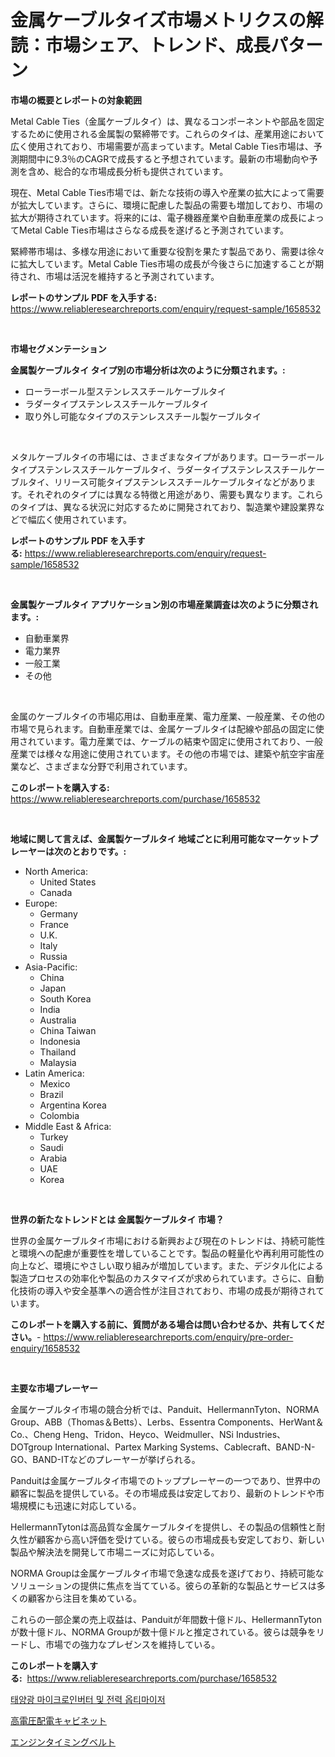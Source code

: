 <p><h1>金属ケーブルタイズ市場メトリクスの解読：市場シェア、トレンド、成長パターン</h1></p><p><strong>市場の概要とレポートの対象範囲</strong></p>
<p><p>Metal Cable Ties（金属ケーブルタイ）は、異なるコンポーネントや部品を固定するために使用される金属製の緊締帯です。これらのタイは、産業用途において広く使用されており、市場需要が高まっています。Metal Cable Ties市場は、予測期間中に9.3％のCAGRで成長すると予想されています。最新の市場動向や予測を含め、総合的な市場成長分析も提供されています。</p><p>現在、Metal Cable Ties市場では、新たな技術の導入や産業の拡大によって需要が拡大しています。さらに、環境に配慮した製品の需要も増加しており、市場の拡大が期待されています。将来的には、電子機器産業や自動車産業の成長によってMetal Cable Ties市場はさらなる成長を遂げると予測されています。</p><p>緊締帯市場は、多様な用途において重要な役割を果たす製品であり、需要は徐々に拡大しています。Metal Cable Ties市場の成長が今後さらに加速することが期待され、市場は活況を維持すると予測されています。</p></p>
<p><strong>レポートのサンプル PDF を入手する:</strong> <a href="https://www.reliableresearchreports.com/enquiry/request-sample/1658532">https://www.reliableresearchreports.com/enquiry/request-sample/1658532</a></p>
<p>&nbsp;</p>
<p><strong>市場セグメンテーション</strong></p>
<p><strong>金属製ケーブルタイ タイプ別の市場分析は次のように分類されます。:</strong></p>
<p><ul><li>ローラーボール型ステンレススチールケーブルタイ</li><li>ラダータイプステンレススチールケーブルタイ</li><li>取り外し可能なタイプのステンレススチール製ケーブルタイ</li></ul></p>
<p>&nbsp;</p>
<p><p>メタルケーブルタイの市場には、さまざまなタイプがあります。ローラーボールタイプステンレススチールケーブルタイ、ラダータイプステンレススチールケーブルタイ、リリース可能タイプステンレススチールケーブルタイなどがあります。それぞれのタイプには異なる特徴と用途があり、需要も異なります。これらのタイプは、異なる状況に対応するために開発されており、製造業や建設業界などで幅広く使用されています。</p></p>
<p><strong>レポートのサンプル PDF を入手する:</strong>&nbsp;<a href="https://www.reliableresearchreports.com/enquiry/request-sample/1658532">https://www.reliableresearchreports.com/enquiry/request-sample/1658532</a></p>
<p>&nbsp;</p>
<p><strong> 金属製ケーブルタイ アプリケーション別の市場産業調査は次のように分類されます。:</strong></p>
<p><ul><li>自動車業界</li><li>電力業界</li><li>一般工業</li><li>その他</li></ul></p>
<p>&nbsp;</p>
<p><p>金属のケーブルタイの市場応用は、自動車産業、電力産業、一般産業、その他の市場で見られます。自動車産業では、金属ケーブルタイは配線や部品の固定に使用されています。電力産業では、ケーブルの結束や固定に使用されており、一般産業では様々な用途に使用されています。その他の市場では、建築や航空宇宙産業など、さまざまな分野で利用されています。</p></p>
<p><strong>このレポートを購入する:</strong>&nbsp; <a href="https://www.reliableresearchreports.com/purchase/1658532">https://www.reliableresearchreports.com/purchase/1658532</a></p>
<p>&nbsp;</p>
<p><strong>地域に関して言えば、金属製ケーブルタイ 地域ごとに利用可能なマーケットプレーヤーは次のとおりです。:</strong></p>
<p><ul>
    <li>
        North America:
        <ul>
            <li>United States</li>
            <li>Canada</li>
        </ul>
    </li>
    <li>
        Europe:
        <ul>
            <li>Germany</li>
            <li>France</li>
            <li>U.K.</li>
            <li>Italy</li>
            <li>Russia</li>
        </ul>
    </li>
    <li>
        Asia-Pacific:
        <ul>
            <li>China</li>
            <li>Japan</li>
            <li>South Korea</li>
            <li>India</li>
            <li>Australia</li>
            <li>China Taiwan</li>
            <li>Indonesia</li>
            <li>Thailand</li>
            <li>Malaysia</li>
        </ul>
    </li>
    <li>
        Latin America:
        <ul>
            <li>Mexico</li>
            <li>Brazil</li>
            <li>Argentina Korea</li>
            <li>Colombia</li>
        </ul>
    </li>
    <li>
        Middle East & Africa:
        <ul>
            <li>Turkey</li>
            <li>Saudi</li>
            <li>Arabia</li>
            <li>UAE</li>
            <li>Korea</li>
        </ul>
    </li>
    </ul></p>
<p>&nbsp;</p>
<p><strong>世界の新たなトレンドとは 金属製ケーブルタイ 市場？</strong></p>
<p><p>世界の金属ケーブルタイ市場における新興および現在のトレンドは、持続可能性と環境への配慮が重要性を増していることです。製品の軽量化や再利用可能性の向上など、環境にやさしい取り組みが増加しています。また、デジタル化による製造プロセスの効率化や製品のカスタマイズが求められています。さらに、自動化技術の導入や安全基準への適合性が注目されており、市場の成長が期待されています。</p></p>
<p><strong>このレポートを購入する前に、質問がある場合は問い合わせるか、共有してください。</strong>- <a href="https://www.reliableresearchreports.com/enquiry/pre-order-enquiry/1658532">https://www.reliableresearchreports.com/enquiry/pre-order-enquiry/1658532</a></p>
<p>&nbsp;</p>
<p><strong>主要な市場プレーヤー</strong></p>
<p><p>金属ケーブルタイ市場の競合分析では、Panduit、HellermannTyton、NORMA Group、ABB（Thomas＆Betts）、Lerbs、Essentra Components、HerWant＆Co.、Cheng Heng、Tridon、Heyco、Weidmuller、NSi Industries、DOTgroup International、Partex Marking Systems、Cablecraft、BAND-N-GO、BAND-ITなどのプレーヤーが挙げられる。 </p><p>Panduitは金属ケーブルタイ市場でのトッププレーヤーの一つであり、世界中の顧客に製品を提供している。その市場成長は安定しており、最新のトレンドや市場規模にも迅速に対応している。 </p><p>HellermannTytonは高品質な金属ケーブルタイを提供し、その製品の信頼性と耐久性が顧客から高い評価を受けている。彼らの市場成長も安定しており、新しい製品や解決法を開発して市場ニーズに対応している。 </p><p>NORMA Groupは金属ケーブルタイ市場で急速な成長を遂げており、持続可能なソリューションの提供に焦点を当てている。彼らの革新的な製品とサービスは多くの顧客から注目を集めている。 </p><p>これらの一部企業の売上収益は、Panduitが年間数十億ドル、HellermannTytonが数十億ドル、NORMA Groupが数十億ドルと推定されている。彼らは競争をリードし、市場での強力なプレゼンスを維持している。</p></p>
<p><strong>このレポートを購入する:</strong>&nbsp;&nbsp;<a href="https://www.reliableresearchreports.com/purchase/1658532">https://www.reliableresearchreports.com/purchase/1658532</a></p>
<p><p><a href="https://github.com/RichardLueilwitz787/Market-Research-Report-List-1/blob/main/320589511583.md">태양광 마이크로인버터 및 전력 옵티마이저</a></p><p><a href="https://github.com/JacksonWiza1924/Market-Research-Report-List-1/blob/main/503713812305.md">高電圧配電キャビネット</a></p><p><a href="https://github.com/Calvi3ynJerde867/Market-Research-Report-List-1/blob/main/204564012304.md">エンジンタイミングベルト</a></p></p>
